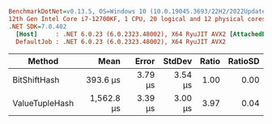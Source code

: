 ``` ini

BenchmarkDotNet=v0.13.5, OS=Windows 10 (10.0.19045.3693/22H2/2022Update)
12th Gen Intel Core i7-12700KF, 1 CPU, 20 logical and 12 physical cores
.NET SDK=7.0.402
  [Host]     : .NET 6.0.23 (6.0.2323.48002), X64 RyuJIT AVX2 [AttachedDebugger]
  DefaultJob : .NET 6.0.23 (6.0.2323.48002), X64 RyuJIT AVX2


```
|         Method |       Mean |   Error |  StdDev | Ratio | RatioSD |
|--------------- |-----------:|--------:|--------:|------:|--------:|
|   BitShiftHash |   393.6 μs | 3.79 μs | 3.54 μs |  1.00 |    0.00 |
| ValueTupleHash | 1,562.8 μs | 3.39 μs | 3.00 μs |  3.97 |    0.04 |

